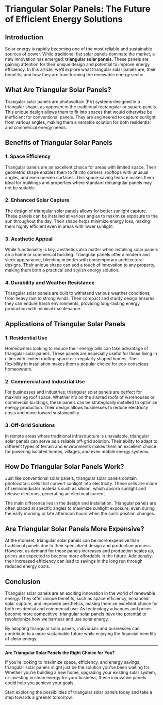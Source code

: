# Triangular Solar Panels: The Future of Efficient Energy Solutions

## Introduction
Solar energy is rapidly becoming one of the most reliable and sustainable sources of power. While traditional flat solar panels dominate the market, a new innovation has emerged: **triangular solar panels**. These panels are gaining attention for their unique design and potential to improve energy efficiency. In this article, we’ll explore what triangular solar panels are, their benefits, and how they are transforming the renewable energy sector.

## What Are Triangular Solar Panels?

Triangular solar panels are photovoltaic (PV) systems designed in a triangular shape, as opposed to the traditional rectangular or square panels. This unique design allows them to fit into spaces that would otherwise be inefficient for conventional panels. They are engineered to capture sunlight from various angles, making them a versatile solution for both residential and commercial energy needs.

## Benefits of Triangular Solar Panels

### 1. **Space Efficiency**
Triangular panels are an excellent choice for areas with limited space. Their geometric shape enables them to fit into corners, rooftops with unusual angles, and even uneven surfaces. This space-saving feature makes them ideal for buildings and properties where standard rectangular panels may not be suitable.

### 2. **Enhanced Solar Capture**
The design of triangular solar panels allows for better sunlight capture. These panels can be installed at various angles to maximize exposure to the sun throughout the day. Their shape helps minimize energy loss, making them highly efficient even in areas with lower sunlight.

### 3. **Aesthetic Appeal**
While functionality is key, aesthetics also matter when installing solar panels on a home or commercial building. Triangular panels offer a modern and sleek appearance, blending in better with contemporary architectural designs. Their unique shape can add a touch of innovation to any property, making them both a practical and stylish energy solution.

### 4. **Durability and Weather Resistance**
Triangular solar panels are built to withstand various weather conditions, from heavy rain to strong winds. Their compact and sturdy design ensures they can endure harsh environments, providing long-lasting energy production with minimal maintenance.

## Applications of Triangular Solar Panels

### 1. **Residential Use**
Homeowners looking to reduce their energy bills can take advantage of triangular solar panels. These panels are especially useful for those living in cities with limited rooftop space or irregularly shaped homes. Their flexibility in installation makes them a popular choice for eco-conscious homeowners.

### 2. **Commercial and Industrial Use**
For businesses and industries, triangular solar panels are perfect for maximizing roof space. Whether it's on the slanted roofs of warehouses or commercial buildings, these panels can be strategically installed to optimize energy production. Their design allows businesses to reduce electricity costs and move toward sustainability.

### 3. **Off-Grid Solutions**
In remote areas where traditional infrastructure is unavailable, triangular solar panels can serve as a reliable off-grid solution. Their ability to adapt to different types of terrain and environments makes them an excellent choice for powering isolated homes, villages, and even mobile energy systems.

## How Do Triangular Solar Panels Work?

Just like conventional solar panels, triangular solar panels contain photovoltaic cells that convert sunlight into electricity. These cells are made of semiconductor materials such as silicon, which absorb sunlight and release electrons, generating an electrical current.

The main difference lies in the design and installation. Triangular panels are often placed at specific angles to maximize sunlight exposure, even during the early morning or late afternoon hours when the sun’s position changes.

## Are Triangular Solar Panels More Expensive?

At the moment, triangular solar panels can be more expensive than traditional panels due to their specialized design and production process. However, as demand for these panels increases and production scales up, prices are expected to become more affordable in the future. Additionally, their increased efficiency can lead to savings in the long run through reduced energy costs.

## Conclusion

Triangular solar panels are an exciting innovation in the world of renewable energy. They offer unique benefits, such as space efficiency, enhanced solar capture, and improved aesthetics, making them an excellent choice for both residential and commercial use. As technology advances and prices become more competitive, triangular solar panels have the potential to revolutionize how we harness and use solar energy.

By adopting triangular solar panels, individuals and businesses can contribute to a more sustainable future while enjoying the financial benefits of clean energy.

---

**Are Triangular Solar Panels the Right Choice for You?**

If you’re looking to maximize space, efficiency, and energy savings, triangular solar panels might just be the solution you’ve been waiting for. Whether you’re building a new home, upgrading your existing solar system, or investing in clean energy for your business, these innovative panels could help you achieve your goals.

Start exploring the possibilities of triangular solar panels today and take a step towards a greener tomorrow.
